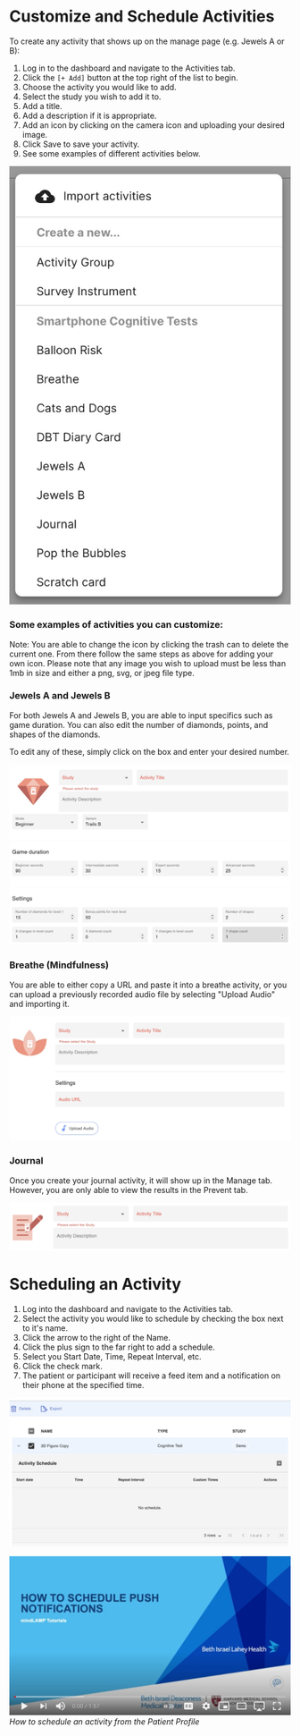 # Customize and Schedule Activities

To create any activity that shows up on the manage page (e.g. Jewels A or B):

1. Log in to the dashboard and navigate to the Activities tab.
2. Click the `[+ Add]` button at the top right of the list to begin.
3. Choose the activity you would like to add.
4. Select the study you wish to add it to.
5. Add a title.
6. Add a description if it is appropriate.
7. Add an icon by clicking on the camera icon and uploading your desired image.
8. Click Save to save your activity.
9. See some examples of different activities below.

![](assets/activity_menu.jpg)

### Some examples of activities you can customize:

Note: You are able to change the icon by clicking the trash can to delete the current one. From there follow the same steps as above for adding your own icon. Please note that any image you wish to upload must be less than 1mb in size and either a png, svg, or jpeg file type.

### Jewels A and Jewels B

For both Jewels A and Jewels B, you are able to input specifics such as game duration. You can also edit the number of diamonds, points, and shapes of the diamonds.

To edit any of these, simply click on the box and enter your desired number.

![](assets/jewels.jpg)

### Breathe (Mindfulness)

You are able to either copy a URL and paste it into a breathe activity, or you can upload a previously recorded audio file by selecting "Upload Audio" and importing it.

![](assets/breathe.jpg)

### Journal

Once you create your journal activity, it will show up in the Manage tab. However, you are only able to view the results in the Prevent tab.

![](assets/journal.jpg)

# Scheduling an Activity

1. Log into the dashboard and navigate to the Activities tab.
2. Select the activity you would like to schedule by checking the box next to it's name.
3. Click the arrow to the right of the Name.
4. Click the plus sign to the far right to add a schedule.
5. Select you Start Date, Time, Repeat Interval, etc.
6. Click the check mark.
7. The patient or participant will receive a feed item and a notification on their phone at the specified time.

![](assets/schedule.jpg)

[![Video Explanation](assets/schedule_notifications.jpg)](https://www.youtube.com/watch?v=LegFC4ZB1ro)
*How to schedule an activity from the Patient Profile*

